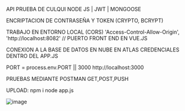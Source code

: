 API PRUEBA DE CULQUI
NODE JS | JWT | MONGOOSE 

ENCRIPTACION DE CONTRASEÑA Y TOKEN (CRYPTO, BCRYPT)


TRABAJO EN ENTORNO LOCAL (CORS)
'Access-Control-Allow-Origin', 'http://localhost:8082' // PUERTO FRONT END EN VUE.JS


CONEXION A LA BASE DE DATOS EN NUBE EN ATLAS 
CREDENCIALES DENTRO DEL APP.JS

PORT = process.env.PORT || 3000
http://localhost:3000

PRUEBAS MEDIANTE POSTMAN
GET,POST,PUSH

UPLOAD:
npm i 
node app.js


![image](https://github.com/rondan10/test_api_culqi/assets/64657711/c209ffb7-4d40-4b94-bd24-db1c22ce6af9)
